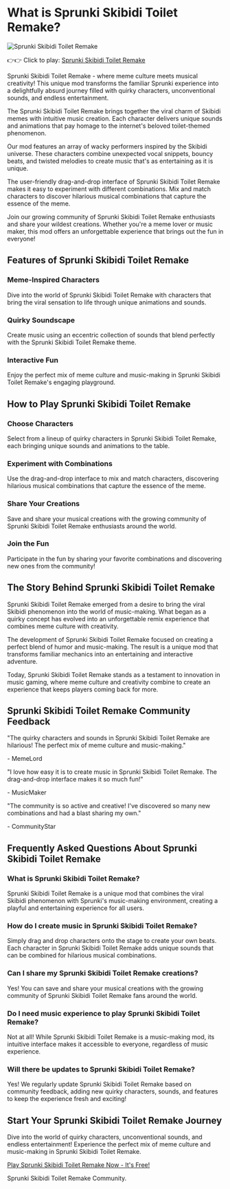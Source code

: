 # What is Sprunki Skibidi Toilet Remake?

![Sprunki Skibidi Toilet Remake](https://s.sprunkiscrunkly.com/img/games/sprunki-skibidi-toilet-remake.png "Sprunki Skibidi Toilet Remake")

👉👉 Click to play: [Sprunki Skibidi Toilet Remake](https://sprunkiscrunkly.com/sprunki-skibidi-toilet-remake/ "Sprunki Skibidi Toilet Remake")

Sprunki Skibidi Toilet Remake - where meme culture meets musical creativity! This unique mod transforms the familiar Sprunki experience into a delightfully absurd journey filled with quirky characters, unconventional sounds, and endless entertainment.

The Sprunki Skibidi Toilet Remake brings together the viral charm of Skibidi memes with intuitive music creation. Each character delivers unique sounds and animations that pay homage to the internet's beloved toilet-themed phenomenon.

Our mod features an array of wacky performers inspired by the Skibidi universe. These characters combine unexpected vocal snippets, bouncy beats, and twisted melodies to create music that's as entertaining as it is unique.

The user-friendly drag-and-drop interface of Sprunki Skibidi Toilet Remake makes it easy to experiment with different combinations. Mix and match characters to discover hilarious musical combinations that capture the essence of the meme.

Join our growing community of Sprunki Skibidi Toilet Remake enthusiasts and share your wildest creations. Whether you're a meme lover or music maker, this mod offers an unforgettable experience that brings out the fun in everyone!

## Features of Sprunki Skibidi Toilet Remake

### Meme-Inspired Characters

Dive into the world of Sprunki Skibidi Toilet Remake with characters that bring the viral sensation to life through unique animations and sounds.

### Quirky Soundscape

Create music using an eccentric collection of sounds that blend perfectly with the Sprunki Skibidi Toilet Remake theme.

### Interactive Fun

Enjoy the perfect mix of meme culture and music-making in Sprunki Skibidi Toilet Remake's engaging playground.

## How to Play Sprunki Skibidi Toilet Remake

### Choose Characters

Select from a lineup of quirky characters in Sprunki Skibidi Toilet Remake, each bringing unique sounds and animations to the table.

### Experiment with Combinations

Use the drag-and-drop interface to mix and match characters, discovering hilarious musical combinations that capture the essence of the meme.

### Share Your Creations

Save and share your musical creations with the growing community of Sprunki Skibidi Toilet Remake enthusiasts around the world.

### Join the Fun

Participate in the fun by sharing your favorite combinations and discovering new ones from the community!

## The Story Behind Sprunki Skibidi Toilet Remake

Sprunki Skibidi Toilet Remake emerged from a desire to bring the viral Skibidi phenomenon into the world of music-making. What began as a quirky concept has evolved into an unforgettable remix experience that combines meme culture with creativity.

The development of Sprunki Skibidi Toilet Remake focused on creating a perfect blend of humor and music-making. The result is a unique mod that transforms familiar mechanics into an entertaining and interactive adventure.



Today, Sprunki Skibidi Toilet Remake stands as a testament to innovation in music gaming, where meme culture and creativity combine to create an experience that keeps players coming back for more.

## Sprunki Skibidi Toilet Remake Community Feedback

"The quirky characters and sounds in Sprunki Skibidi Toilet Remake are hilarious! The perfect mix of meme culture and music-making."

\- MemeLord

"I love how easy it is to create music in Sprunki Skibidi Toilet Remake. The drag-and-drop interface makes it so much fun!"

\- MusicMaker

"The community is so active and creative! I've discovered so many new combinations and had a blast sharing my own."

\- CommunityStar

## Frequently Asked Questions About Sprunki Skibidi Toilet Remake

### What is Sprunki Skibidi Toilet Remake?

Sprunki Skibidi Toilet Remake is a unique mod that combines the viral Skibidi phenomenon with Sprunki's music-making environment, creating a playful and entertaining experience for all users.

### How do I create music in Sprunki Skibidi Toilet Remake?

Simply drag and drop characters onto the stage to create your own beats. Each character in Sprunki Skibidi Toilet Remake adds unique sounds that can be combined for hilarious musical combinations.

### Can I share my Sprunki Skibidi Toilet Remake creations?

Yes! You can save and share your musical creations with the growing community of Sprunki Skibidi Toilet Remake fans around the world.

### Do I need music experience to play Sprunki Skibidi Toilet Remake?

Not at all! While Sprunki Skibidi Toilet Remake is a music-making mod, its intuitive interface makes it accessible to everyone, regardless of music experience.

### Will there be updates to Sprunki Skibidi Toilet Remake?

Yes! We regularly update Sprunki Skibidi Toilet Remake based on community feedback, adding new quirky characters, sounds, and features to keep the experience fresh and exciting!

## Start Your Sprunki Skibidi Toilet Remake Journey

Dive into the world of quirky characters, unconventional sounds, and endless entertainment! Experience the perfect mix of meme culture and music-making in Sprunki Skibidi Toilet Remake.

[Play Sprunki Skibidi Toilet Remake Now - It's Free!](https://sprunkiscrunkly.com/sprunki-skibidi-toilet-remake/)

Sprunki Skibidi Toilet Remake Community.
